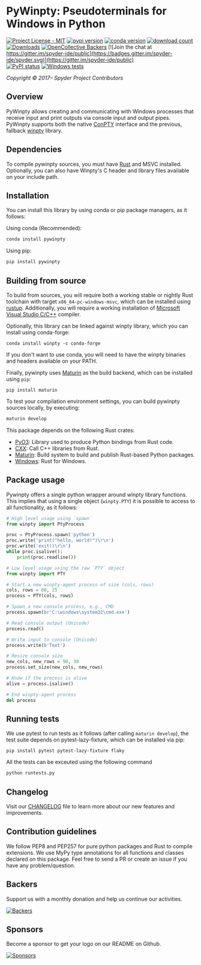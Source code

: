 # PyWinpty: Pseudoterminals for Windows in Python

[![Project License - MIT](https://img.shields.io/pypi/l/pywinpty.svg)](./LICENSE.txt)
[![pypi version](https://img.shields.io/pypi/v/pywinpty.svg)](https://pypi.org/project/pywinpty/)
[![conda version](https://img.shields.io/conda/vn/conda-forge/pywinpty.svg)](https://www.anaconda.com/download/)
[![download count](https://img.shields.io/conda/dn/conda-forge/pywinpty.svg)](https://www.anaconda.com/download/)
[![Downloads](https://pepy.tech/badge/pywinpty)](https://pepy.tech/project/pywinpty)
[![OpenCollective Backers](https://opencollective.com/spyder/backers/badge.svg?color=blue)](#backers)
[![Join the chat at https://gitter.im/spyder-ide/public](https://badges.gitter.im/spyder-ide/spyder.svg)](https://gitter.im/spyder-ide/public)<br>
[![PyPI status](https://img.shields.io/pypi/status/pywinpty.svg)](https://github.com/spyder-ide/pywinpty)
[![Windows tests](https://github.com/spyder-ide/pywinpty/actions/workflows/windows_build.yml/badge.svg)](https://github.com/spyder-ide/pywinpty/actions/workflows/windows_build.yml)

*Copyright © 2017– Spyder Project Contributors*


## Overview

PyWinpty allows creating and communicating with Windows processes that receive input and print outputs via console input and output pipes. PyWinpty supports both the native [ConPTY](https://devblogs.microsoft.com/commandline/windows-command-line-introducing-the-windows-pseudo-console-conpty/) interface and the previous, fallback [winpty](https://github.com/rprichard/winpty) library.


## Dependencies
To compile pywinpty sources, you must have [Rust](https://rustup.rs/) and MSVC installed.
Optionally, you can also have Winpty's C header and library files available on your include path.


## Installation
You can install this library by using conda or pip package managers, as it follows:

Using conda (Recommended):
```bash
conda install pywinpty
```

Using pip:
```bash
pip install pywinpty
```

## Building from source

To build from sources, you will require both a working stable or nightly Rust toolchain with
target `x86_64-pc-windows-msvc`, which can be installed using [rustup](https://rustup.rs/).
Additionally, you will require a working installation of [Microsoft Visual Studio C/C++](https://visualstudio.microsoft.com/es/vs/features/cplusplus/) compiler.

Optionally, this library can be linked against winpty library, which you can install using conda-forge:

```batch
conda install winpty -c conda-forge
```

If you don't want to use conda, you will need to have the winpty binaries and headers available on your PATH.

Finally, pywinpty uses [Maturin](https://github.com/PyO3/maturin) as the build backend, which can be installed using `pip`:

```batch
pip install maturin
```

To test your compilation environment settings, you can build pywinpty sources locally, by
executing:

```bash
maturin develop
```

This package depends on the following Rust crates:

* [PyO3](https://github.com/PyO3/pyo3): Library used to produce Python bindings from Rust code.
* [CXX](https://github.com/dtolnay/cxx): Call C++ libraries from Rust.
* [Maturin](https://github.com/PyO3/maturin): Build system to build and publish Rust-based Python packages.
* [Windows](https://github.com/microsoft/windows-rs): Rust for Windows.

## Package usage
Pywinpty offers a single python wrapper around winpty library functions.
This implies that using a single object (``winpty.PTY``) it is possible to access to all functionality, as it follows:

```python
# High level usage using `spawn`
from winpty import PtyProcess

proc = PtyProcess.spawn('python')
proc.write('print("hello, world!")\r\n')
proc.write('exit()\r\n')
while proc.isalive():
	print(proc.readline())

# Low level usage using the raw `PTY` object
from winpty import PTY

# Start a new winpty-agent process of size (cols, rows)
cols, rows = 80, 25
process = PTY(cols, rows)

# Spawn a new console process, e.g., CMD
process.spawn(br'C:\windows\system32\cmd.exe')

# Read console output (Unicode)
process.read()

# Write input to console (Unicode)
process.write(b'Text')

# Resize console size
new_cols, new_rows = 90, 30
process.set_size(new_cols, new_rows)

# Know if the process is alive
alive = process.isalive()

# End winpty-agent process
del process
```

## Running tests
We use pytest to run tests as it follows (after calling ``maturin develop``), the test suite depends
on pytest-lazy-fixture, which can be installed via pip:

```batch
pip install pytest pytest-lazy-fixture flaky
```

All the tests can be exceuted using the following command

```bash
python runtests.py
```


## Changelog
Visit our [CHANGELOG](CHANGELOG.md) file to learn more about our new features and improvements.


## Contribution guidelines
We follow PEP8 and PEP257 for pure python packages and Rust to compile extensions. We use MyPy type annotations for all functions and classes declared on this package. Feel free to send a PR or create an issue if you have any problem/question.


## Backers

Support us with a monthly donation and help us continue our activities.

[![Backers](https://opencollective.com/spyder/backers.svg)](https://opencollective.com/spyder#support)


## Sponsors

Become a sponsor to get your logo on our README on Github.

[![Sponsors](https://opencollective.com/spyder/sponsors.svg)](https://opencollective.com/spyder#support)
